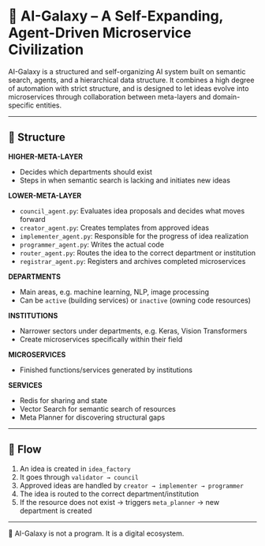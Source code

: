 # 🌌 AI-Galaxy – A Self-Expanding, Agent-Driven Microservice Civilization

AI-Galaxy is a structured and self-organizing AI system built on semantic search, agents, and a hierarchical data structure. It combines a high degree of automation with strict structure, and is designed to let ideas evolve into microservices through collaboration between meta-layers and domain-specific entities.

---

## 🧠 Structure

**HIGHER-META-LAYER**
- Decides which departments should exist
- Steps in when semantic search is lacking and initiates new ideas

**LOWER-META-LAYER**
- `council_agent.py`: Evaluates idea proposals and decides what moves forward
- `creator_agent.py`: Creates templates from approved ideas
- `implementer_agent.py`: Responsible for the progress of idea realization
- `programmer_agent.py`: Writes the actual code
- `router_agent.py`: Routes the idea to the correct department or institution
- `registrar_agent.py`: Registers and archives completed microservices

**DEPARTMENTS**
- Main areas, e.g. machine learning, NLP, image processing
- Can be `active` (building services) or `inactive` (owning code resources)

**INSTITUTIONS**
- Narrower sectors under departments, e.g. Keras, Vision Transformers
- Create microservices specifically within their field

**MICROSERVICES**
- Finished functions/services generated by institutions

**SERVICES**
- Redis for sharing and state
- Vector Search for semantic search of resources
- Meta Planner for discovering structural gaps

---

## 🧩 Flow

1. An idea is created in `idea_factory`
2. It goes through `validator → council`
3. Approved ideas are handled by `creator → implementer → programmer`
4. The idea is routed to the correct department/institution
5. If the resource does not exist → triggers `meta_planner` → new department is created

---

🎯 AI-Galaxy is not a program. It is a digital ecosystem.
